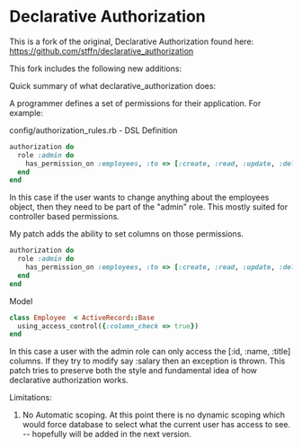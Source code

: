 Declarative Authorization
==========================

This is a fork of the original, Declarative Authorization found here: https://github.com/stffn/declarative_authorization

This fork includes the following new additions:

Quick summary of what declarative_authorization does:

A programmer defines a set of permissions for their application.  For example:

config/authorization_rules.rb - DSL Definition

```ruby
authorization do
  role :admin do
    has_permission_on :employees, :to => [:create, :read, :update, :delete]
  end
end
```

In this case if the user wants to change anything about the employees object, then they need to be part of the "admin" role. This mostly suited for controller based permissions.

My patch adds the ability to set columns on those permissions.

```ruby
authorization do
  role :admin do
    has_permission_on :employees, :to => [:create, :read, :update, :delete], :on_columns => [:id, :name, :title]
  end
end
```

Model

```ruby
class Employee  < ActiveRecord::Base
  using_access_control({:column_check => true})
end
```

In this case a user with the admin role can only access the [:id, :name, :title] columns. If they try to modify say :salary then an exception is thrown.
This patch tries to preserve both the style and fundamental idea of how declarative authorization works.

Limitations:

1. No Automatic scoping. At this point there is no dynamic scoping which would force database to select what the current user has access to see. -- hopefully will be added in the next version.
